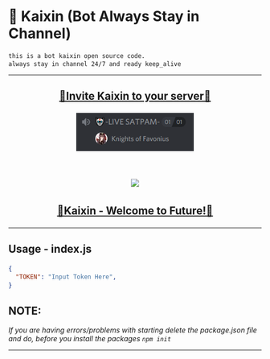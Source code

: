 # 🤖 Kaixin (Bot Always Stay in Channel)

```<p align="center">
this is a bot kaixin open source code.
always stay in channel 24/7 and ready keep_alive

 ```
 
 </p>
<hr>
<h2><p align="center"><a href="https://discord.com/oauth2/authorize?client_id=904032472755499099&permissions=327558298918&scope=bot">🔗Invite Kaixin to your server🔗</a>
 </p>
<p align="center">
 <img src="https://github.com/GarudaID/BOT-stay-in-Channel-24-7/blob/main/img/kof.PNG">
</p>
 <p align="center"><br>
  <a href="https://github.com/penucuriCode">
    <img src="https://lanyard-profile-readme.vercel.app/api/447411230098063362"/>
     </a>
</p>
 <h2><p align="center"><a href="https://zone-id.my.id/">🔗Kaixin - Welcome to Future!🔗</a>
 </p>
<hr>

## Usage - index.js

```json
{
  "TOKEN": "Input Token Here",
}
```

## **NOTE:**

*If you are having errors/problems with starting delete the package.json file and do, before you install the packages `npm init`*
<hr>
